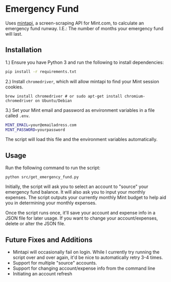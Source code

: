 # Emergency Fund

Uses [mintapi](https://github.com/mrooney/mintapi), a screen-scraping API for Mint.com, to calculate an emergency fund runway. I.E.: The number of months your emergency fund will last.

## Installation

1.) Ensure you have Python 3 and run the following to install dependencies:

```bash
pip install -r requirements.txt
```

2.) Install `chromedriver`, which will allow mintapi to find your Mint session cookies.

```
brew install chromedriver # or sudo apt-get install chromium-chromedriver on Ubuntu/Debian
```

3.) Set your Mint email and password as environment variables in a file called `.env`.

```bash
MINT_EMAIL=your@emailadress.com
MINT_PASSWORD=yourpassword
```

The script will load this file and the environment variables automatically.

## Usage

Run the following command to run the script:

```
python src/get_emergency_fund.py
```

Initially, the script will ask you to select an account to "source" your emergency fund balance. It will also ask you to input your monthly expenses. The script outputs your currently monthly Mint budget to help aid you in determining your monthly expenses.

Once the script runs once, it'll save your account and expense info in a JSON file for later usage. If you want to change your account/expenses, delete or alter the JSON file.

## Future Fixes and Additions

* Mintapi will occasionally fail on login. While I currently try running the script over and over again, it'd be nice to automatically retry 3-4 times.
* Support for multiple "source" accounts.
* Support for changing account/expense info from the command line
* Initiating an account refresh
